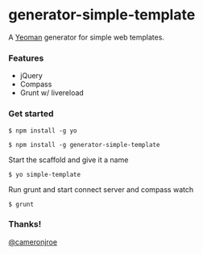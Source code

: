 # generator-simple-template

A [Yeoman](http://yeoman.io) generator for simple web templates.

### Features

- jQuery
- Compass
- Grunt w/ livereload

### Get started

```
$ npm install -g yo
```
```
$ npm install -g generator-simple-template
```
Start the scaffold and give it a name
```
$ yo simple-template
```
Run grunt and start connect server and compass watch
```
$ grunt
```

### Thanks!

[@cameronjroe](http://twitter.com/cameronjroe)
